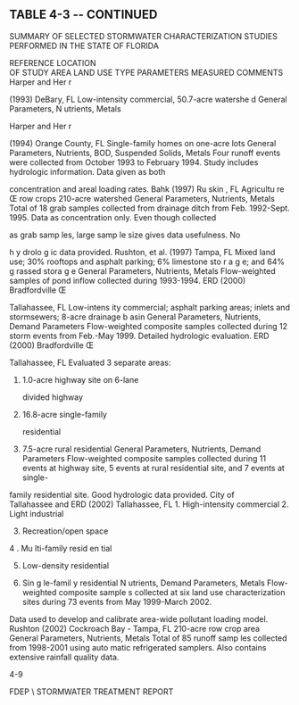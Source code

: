 <!-- NEEDS USER REVIEW -->
## TABLE  4-3 -- CONTINUED 
 
SUMMARY  OF  SELECTED  STORMWATER  CHARACTERIZATION 
STUDIES  PERFORMED  IN  THE  STATE  OF  FLORIDA 
 
REFERENCE 
LOCATION  
OF  STUDY 
AREA 
LAND  USE 
TYPE 
PARAMETERS 
MEASURED 
COMMENTS 
Harper and Her
r
 
(1993) 
DeBary, FL Low-intensity commercial,
50.7-acre watershe
d
General Parameters, 
N
utrients, Metals
 
Harper and Her
r
 
(1994) 
Orange County, 
FL 
Single-family homes
on one-acre lots 
General Parameters, 
Nutrients, BOD, 
Suspended Solids, 
Metals
Four runoff events were collected from October 1993 to February 
1994.  Study includes hydrologic information.  Data given as both 

concentration and areal loading rates. 
Bahk (1997) Ru skin , FL Agricultu re 
Œ
row crops
210-acre watershed 
General Parameters, 
Nutrients, Metals 
Total of 18 grab samples collected from drainage ditch from Feb. 
1992-Sept. 1995.  Data as concentration only.  Even though collected 

as grab samp les, large samp le size gives data usefulness.  No 

h
y
drolo
g
ic data provided.
Rushton, et al. 
(1997) 
Tampa, FL Mixed land use; 30% rooftops and 
asphalt parking; 6% limestone 
sto
r
a
g
e; and 64% 
g
rassed stora
g
e
General Parameters, 
Nutrients, Metals 
Flow-weighted samples of pond inflow collected during 1993-1994.
ERD (2000) Bradfordville 
Œ
 
Tallahassee, FL 
Low-intens ity commercial; 
asphalt parking areas; inlets and 
stormsewers; 8-acre drainage 
b
asin
General Parameters, 
Nutrients, Demand 
Parameters 
Flow-weighted composite samples collected during 12 storm events 
from Feb.-May 1999.  Detailed hydrologic evaluation. 
ERD (2000) Bradfordville 
Œ
 
Tallahassee, FL 
Evaluated 3 separate areas:
1.  1.0-acre highway site on 6-lane 

      divided highway 

2.  16.8-acre single-family 

       residential 

3.  7.5-acre rural residential
General Parameters, 
Nutrients, Demand 
Parameters 
Flow-weighted composite samples 
collected during 11 events at 
highway site, 5 events at rural residential site, and 7 events at single-

family residential site.  Good hydrologic data provided. 
City of  
Tallahassee and 
ERD (2002) 
Tallahassee, FL 1.  High-intensity commercial
2.  Light industrial 

3.  Recreation/open space 

4 .  Mu lti-family resid en tial 

5.  Low-density residential 

6.  Sin
g
le-famil
y
 residential
N
utrients, Demand 
Parameters, Metals 
Flow-weighted composite sample
s collected at six land use 
characterization sites during 73 events from May 1999-March 2002.  

Data used to develop and calibrate area-wide pollutant loading model. 
Rushton (2002) Cockroach Bay - 
Tampa, FL 
210-acre row crop area General Parameters, 
Nutrients, Metals 
Total of 85 runoff samp les collected from 1998-2001 using auto matic 
refrigerated samplers.  Also contains extensive rainfall quality data. 
 
 
4-9

 
FDEP \ STORMWATER  TREATMENT  REPORT
